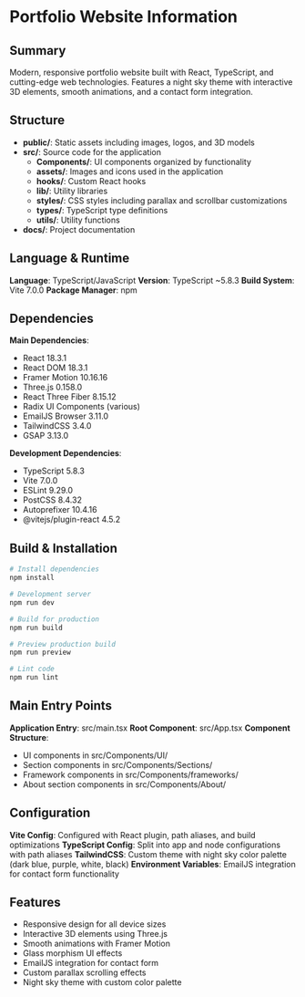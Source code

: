 # Portfolio Website Information

## Summary

Modern, responsive portfolio website built with React, TypeScript, and cutting-edge web technologies. Features a night sky theme with interactive 3D elements, smooth animations, and a contact form integration.

## Structure

- **public/**: Static assets including images, logos, and 3D models
- **src/**: Source code for the application
  - **Components/**: UI components organized by functionality
  - **assets/**: Images and icons used in the application
  - **hooks/**: Custom React hooks
  - **lib/**: Utility libraries
  - **styles/**: CSS styles including parallax and scrollbar customizations
  - **types/**: TypeScript type definitions
  - **utils/**: Utility functions
- **docs/**: Project documentation

## Language & Runtime

**Language**: TypeScript/JavaScript
**Version**: TypeScript ~5.8.3
**Build System**: Vite 7.0.0
**Package Manager**: npm

## Dependencies

**Main Dependencies**:

- React 18.3.1
- React DOM 18.3.1
- Framer Motion 10.16.16
- Three.js 0.158.0
- React Three Fiber 8.15.12
- Radix UI Components (various)
- EmailJS Browser 3.11.0
- TailwindCSS 3.4.0
- GSAP 3.13.0

**Development Dependencies**:

- TypeScript 5.8.3
- Vite 7.0.0
- ESLint 9.29.0
- PostCSS 8.4.32
- Autoprefixer 10.4.16
- @vitejs/plugin-react 4.5.2

## Build & Installation

```bash
# Install dependencies
npm install

# Development server
npm run dev

# Build for production
npm run build

# Preview production build
npm run preview

# Lint code
npm run lint
```

## Main Entry Points

**Application Entry**: src/main.tsx
**Root Component**: src/App.tsx
**Component Structure**:

- UI components in src/Components/UI/
- Section components in src/Components/Sections/
- Framework components in src/Components/frameworks/
- About section components in src/Components/About/

## Configuration

**Vite Config**: Configured with React plugin, path aliases, and build optimizations
**TypeScript Config**: Split into app and node configurations with path aliases
**TailwindCSS**: Custom theme with night sky color palette (dark blue, purple, white, black)
**Environment Variables**: EmailJS integration for contact form functionality

## Features

- Responsive design for all device sizes
- Interactive 3D elements using Three.js
- Smooth animations with Framer Motion
- Glass morphism UI effects
- EmailJS integration for contact form
- Custom parallax scrolling effects
- Night sky theme with custom color palette
